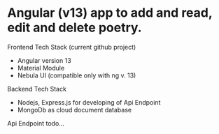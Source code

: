 # Angular (v13) app to add and read, edit and delete poetry.

Frontend Tech Stack (current github project)
* Angular version 13 
* Material Module
* Nebula UI (compatible only with ng v. 13)

Backend Tech Stack 
* Nodejs, Express.js for developing of Api Endpoint
* MongoDb as cloud document database



Api Endpoint
todo...